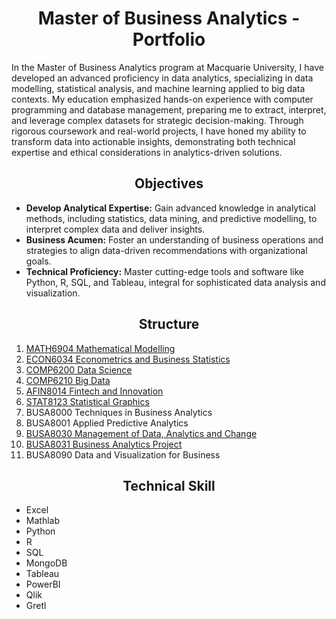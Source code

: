 # __<center>Master of Business Analytics - Portfolio</center>__
In the Master of Business Analytics program at Macquarie University, I have developed an advanced proficiency in data analytics, specializing in data modelling, statistical analysis, and machine learning applied to big data contexts. My education emphasized hands-on experience with computer programming and database management, preparing me to extract, interpret, and leverage complex datasets for strategic decision-making. Through rigorous coursework and real-world projects, I have honed my ability to transform data into actionable insights, demonstrating both technical expertise and ethical considerations in analytics-driven solutions.

## __<center>Objectives</center>__
- **Develop Analytical Expertise:** Gain advanced knowledge in analytical methods, including statistics, data mining, and predictive modelling, to interpret complex data and deliver insights.
- **Business Acumen:** Foster an understanding of business operations and strategies to align data-driven recommendations with organizational goals.
- **Technical Proficiency:** Master cutting-edge tools and software like Python, R, SQL, and Tableau, integral for sophisticated data analysis and visualization.
  
## __<center>Structure</center>__
1. [MATH6904 Mathematical Modelling](https://github.com/VivianNg9/Master-of-Business-Analytics_Portfolio-/tree/main/MATH6904_Mathematical%20Modelling)
2. [ECON6034 Econometrics and Business Statistics](https://github.com/VivianNg9/Master-of-Business-Analytics_Portfolio-/tree/main/ECON6034_Econometrics%20and%20Business%20Statistics)
3. [COMP6200 Data Science](https://github.com/VivianNg9/Master-of-Business-Analytics_Portfolio-/tree/main/COMP6200_Data%20Science%20)
4. [COMP6210 Big Data](https://github.com/VivianNg9/Master-of-Business-Analytics_Portfolio-/tree/main/COMP6210_Big%20Data%20)
6. [AFIN8014 Fintech and Innovation](https://github.com/VivianNg9/Master-of-Business-Analytics_Portfolio-/tree/main/AFIN8014_Fintech%20and%20Innovation)
7. [STAT8123 Statistical Graphics](https://github.com/VivianNg9/Master-of-Business-Analytics_Portfolio-/tree/main/STAT8123_Statistical%20Graphics)
8. BUSA8000 Techniques in Business Analytics
9. BUSA8001 Applied Predictive Analytics
10. [BUSA8030 Management of Data, Analytics and Change](https://github.com/VivianNg9/Master-of-Business-Analytics_Portfolio-/tree/main/BUSA8030_Management%20of%20Data%2C%20Analytics%20and%20Change)
11. [BUSA8031 Business Analytics Project](https://github.com/VivianNg9/Master-of-Business-Analytics_Portfolio-/tree/main/BUSA8031_Business%20Analytics%20Project)
12. BUSA8090 Data and Visualization for Business

## __<center>Technical Skill</center>__
- Excel
- Mathlab
- Python
- R
- SQL
- MongoDB
- Tableau
- PowerBI
- Qlik
- Gretl


